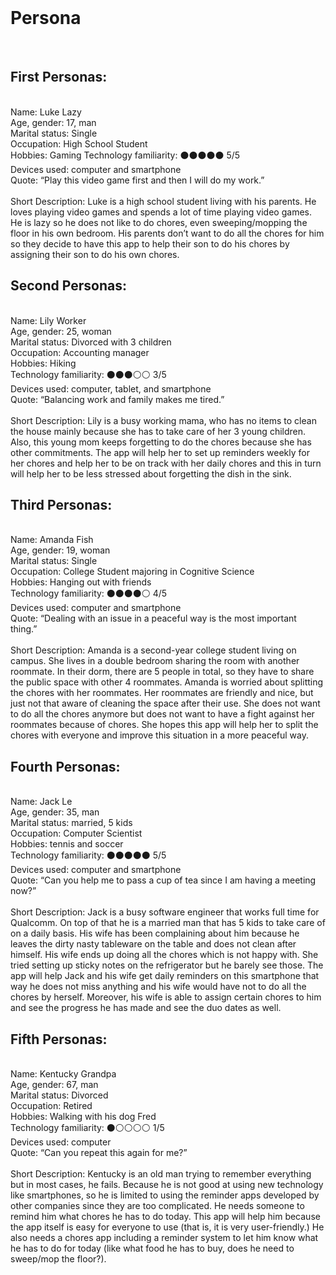 
<br>
<h1>Persona</h1>
<br>
<h2>First Personas:</h2> <br>
Name: Luke Lazy <br>
Age, gender: 17, man <br>
Marital status: Single<br>
Occupation: High School Student<br>
Hobbies: Gaming
Technology familiarity: ⚫⚫⚫⚫⚫ 5/5  <br>
Devices used: computer and smartphone <br>
Quote: “Play this video game first and then I will do my work.” <br>
<br>
Short Description:
Luke is a high school student living with his parents. He loves playing video games and spends a lot of time playing video games.
He is lazy so he does not like to do chores, even sweeping/mopping the floor in his own bedroom.
His parents don’t want to do all the chores for him so they decide to have this app to help their son to do his chores by assigning their son to do his own chores.
<br>

<h2>Second Personas:</h2><br>
Name: Lily Worker <br>
Age, gender: 25, woman <br>
Marital status: Divorced with 3 children <br>
Occupation: Accounting manager <br>
Hobbies: Hiking <br>
Technology familiarity: ⚫⚫⚫⚪⚪ 3/5  <br>
Devices used: computer, tablet, and smartphone <br>
Quote: “Balancing work and family makes me tired.” <br>
<br>
Short Description:
Lily is a busy working mama, who has no items to clean the house mainly because she has to take care of her 3 young children.
Also, this young mom keeps forgetting to do the chores because she has other commitments.
The app will help her to set up reminders weekly for her chores and help her to be on track with her daily chores and this in turn will help her to be less stressed about forgetting the dish in the sink.
<br>

<h2>Third Personas:</h2> <br>
Name: Amanda Fish <br>
Age, gender: 19, woman <br>
Marital status: Single <br>
Occupation: College Student majoring in Cognitive Science <br>
Hobbies: Hanging out with friends <br>
Technology familiarity: ⚫⚫⚫⚫⚪ 4/5 <br>
Devices used: computer and smartphone <br>
Quote: “Dealing with an issue in a peaceful way is the most important thing.” <br>
<br>
Short Description:
Amanda is a second-year college student living on campus. She lives in a double bedroom sharing the room with another roommate. In their dorm, there are 5 people in total, so they have to share the public space with other 4 roommates.
Amanda is worried about splitting the chores with her roommates. Her roommates are friendly and nice, but just not that aware of cleaning the space after their use. She does not want to do all the chores anymore but does not want to have a fight against her roommates because of chores.
She hopes this app will help her to split the chores with everyone and improve this situation in a more peaceful way.
<br>

<h2>Fourth Personas:</h2><br>
Name: Jack Le <br>
Age, gender: 35, man <br>
Marital status: married, 5 kids <br>
Occupation: Computer Scientist  <br>
Hobbies: tennis and soccer <br>
Technology familiarity: ⚫⚫⚫⚫⚫ 5/5<br>
Devices used: computer and smartphone <br>
Quote: “Can you help me to pass a cup of tea since I am having a meeting now?” <br>
<br>
Short Description:
Jack is a busy software engineer that works full time for Qualcomm. On top of that he is a married man that has 5 kids to take care of on a daily basis.
His wife has been complaining about him because he leaves the dirty nasty tableware on the table and does not clean after himself. His wife ends up doing all the chores which is not happy with. She tried setting up sticky notes on the refrigerator but he barely see those.
The app will help Jack and his wife get daily reminders on this smartphone that way he does not miss anything and his wife would have not to do all the chores by herself. Moreover, his wife is able to assign certain chores to him and see the progress he has made and see the duo dates as well.
<br>

<h2>Fifth Personas:</h2><br>
Name: Kentucky Grandpa <br>
Age, gender: 67, man<br>
Marital status: Divorced<br>
Occupation: Retired<br>
Hobbies: Walking with his dog Fred<br>
Technology familiarity: ⚫⚪⚪⚪⚪ 1/5 <br>
Devices used: computer<br>
Quote: “Can you repeat this again for me?”<br>
<br>
Short Description:
Kentucky is an old man trying to remember everything but in most cases, he fails. Because he is not good at using new technology like smartphones, so he is limited to using the reminder apps developed by other companies since they are too complicated.
He needs someone to remind him what chores he has to do today.
This app will help him because the app itself is easy for everyone to use (that is, it is very user-friendly.) He also needs a chores app including a reminder system to let him know what he has to do for today (like what food he has to buy, does he need to sweep/mop the floor?).
<br>
